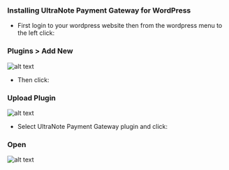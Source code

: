 ### Installing UltraNote Payment Gateway for WordPress

- First login to your wordpress website then from the wordpress menu to the left click:

### Plugins > Add New

![alt text](https://www.ultranote.org/wp-content/uploads/2019/04/add_new.png)

- Then click:

### Upload Plugin

![alt text](https://www.ultranote.org/wp-content/uploads/2019/04/upload.png)

- Select UltraNote Payment Gateway plugin and click:

### Open

![alt text](https://www.ultranote.org/wp-content/uploads/2019/04/open.png)
